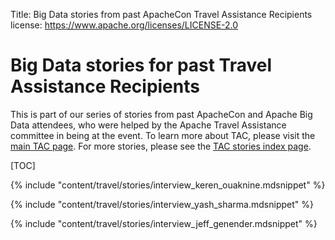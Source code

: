 Title:     Big Data stories from past ApacheCon Travel Assistance Recipients
license: https://www.apache.org/licenses/LICENSE-2.0

<style type="text/css">strong  { color: #303284; font-size: 140%; }</style>

# Big Data stories for past Travel Assistance Recipients #

This is part of our series of stories from past ApacheCon and
Apache Big Data attendees, who were helped by the Apache Travel
Assistance committee in being at the event. To learn more about
TAC, please visit the [main TAC page](/travel/). For more stories,
please see the [TAC stories index page](/).

[TOC]

  {% include "content/travel/stories/interview_keren_ouaknine.mdsnippet" %}

  {% include "content/travel/stories/interview_yash_sharma.mdsnippet" %}

  {% include "content/travel/stories/interview_jeff_genender.mdsnippet" %}
